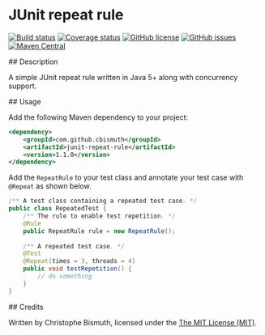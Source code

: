 # JUnit repeat rule

[![Build status](https://travis-ci.org/cbismuth/junit-repeat-rule.svg?branch=master)](https://travis-ci.org/cbismuth/junit-repeat-rule)
[![Coverage status](https://coveralls.io/repos/github/cbismuth/junit-repeat-rule/badge.svg?branch=master)](https://coveralls.io/github/cbismuth/junit-repeat-rule?branch=master)
[![GitHub license](https://img.shields.io/badge/license-MIT-blue.svg)](https://raw.githubusercontent.com/cbismuth/junit-repeat-rule/master/LICENSE.md)
[![GitHub issues](https://img.shields.io/github/issues/cbismuth/junit-repeat-rule.svg)](https://github.com/cbismuth/junit-repeat-rule/issues)
[![Maven Central](https://maven-badges.herokuapp.com/maven-central/com.github.cbismuth/junit-repeat-rule/badge.svg)](https://maven-badges.herokuapp.com/maven-central/com.github.cbismuth/junit-repeat-rule/)

## Description

A simple JUnit repeat rule written in Java 5+ along with concurrency support.

## Usage

Add the following Maven dependency to your project:

```xml
<dependency>
    <groupId>com.github.cbismuth</groupId>
    <artifactId>junit-repeat-rule</artifactId>
    <version>1.1.0</version>
</dependency>
```

Add the `RepeatRule` to your test class and annotate your test case with `@Repeat` as shown below.

```java
/** A test class containing a repeated test case. */
public class RepeatedTest {
    /** The rule to enable test repetition. */
    @Rule
    public RepeatRule rule = new RepeatRule();
    
    /** A repeated test case. */
    @Test
    @Repeat(times = 3, threads = 4)
    public void testRepetition() {
        // do something
    }
}
```

## Credits

Written by Christophe Bismuth, licensed under the [The MIT License (MIT)](LICENSE.md).
